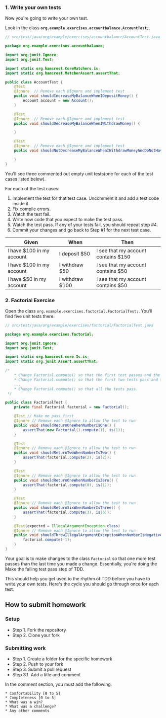 ### 1. Write your own tests

Now you're going to write your own test.

Look in the class **`org.example.exercises.accountbalance.AccountTest;`**.

```java
// src/test/java/org/example/exercises/accountbalance/AccountTest.java

package org.example.exercises.accountbalance;

import org.junit.Ignore;
import org.junit.Test;

import static org.hamcrest.CoreMatchers.is;
import static org.hamcrest.MatcherAssert.assertThat;

public class AccountTest {
    @Test
    @Ignore  // Remove each @Ignore and implement test
    public void shouldIncreaseMyBalanceWhenIDepositMoney() {
        Account account = new Account();
    }

    @Test
    @Ignore  // Remove each @Ignore and implement test
    public void shouldDecreaseMyBalanceWhenIWithdrawMoney() {

    }

    @Test
    @Ignore  // Remove each @Ignore and implement test
    public void shouldNotDecreaseMyBalanceWhenIWithdrawMoneyAndDoNotHaveEnoughToCoverTheWithdrawal() {

    }
}
```

You'll see three commented out empty unit tests(one for each of the test cases listed below).

For each of the test cases:

1. Implement the test for that test case. Uncomment it and add a test code inside it.
2. Fix compile errors.
3. Watch the test fail.
4. Write now code that you expect to make the test pass.
5. Watch the test pass. If any of your tests fail, you should repeat step #4.
6. Commit your changes and go back to Step #1 for the next test case.

| Given                     | When            | Then                                |
|---------------------------|-----------------|-------------------------------------|
| I have $100 in my account | I deposit $50   | I see that my account contains $150 |
| I have $100 in my account | I withdraw $50  | I see that my account contains $50  |
| I have $50 in my account  | I withdraw $100 | I see that my account contains $50  |

### 2. Factorial Exercise

Open the class `org.example.exercises.factorial.FactorialTest;`. You'll find five unit tests there.

```java
// src/test/java/org/example/exercises/factorial/FactorialTest.java

package org.example.exercises.factorial;

import org.junit.Ignore;
import org.junit.Test;

import static org.hamcrest.core.Is.is;
import static org.junit.Assert.assertThat;

/*
    * Change Factorial.compute() so that the first test passes and the remaining tests fail.
    * Change Factorial.compute() so that the first two tests pass and the remaining tests fail.
    ...
    * Change Factorial.compute() so that all the tests pass.
 */

public class FactorialTest {
    private final Factorial factorial = new Factorial();

    @Test // Make me pass first
    @Ignore // Remove each @Ignore to allow the test to run
    public void shouldReturnOneWhenNumberIsOne() {
        assertThat(new Factorial().compute(1), is(1));
    }

    @Test
    @Ignore // Remove each @Ignore to allow the test to run
    public void shouldReturnTwoWhenNumberIsTwo() {
        assertThat(factorial.compute(2), is(2));
    }

    @Test
    @Ignore // Remove each @Ignore to allow the test to run
    public void shouldReturnOneWhenNumberIsZero() {
        assertThat(factorial.compute(0), is(1));
    }

    @Test
    @Ignore // Remove each @Ignore to allow the test to run
    public void shouldReturnSixWhenNumberIsThree() {
        assertThat(factorial.compute(3), is(6));
    }

    @Test(expected = IllegalArgumentException.class)
    @Ignore // Remove each @Ignore to allow the test to run
    public void shouldThrowIllegalArgumentExceptionWhenNumberIsNegative() {
        factorial.compute(-1);
    }
}
```

Your goal is to make changes to the class `Factorial` so that one more test passes than the last time you made a change.
Essentially, you're doing the Make the failing test pass step of TDD.

This should help you get used to the rhythm of TDD before you have to write your own tests. Here's the cycle you should
go through once for each test.

## How to submit homework

### Setup

- Step 1. Fork the repository
- Step 2. Clone your fork

### Submitting work

- Step 1. Create a folder for the specific homework
- Step 2. Push to your fork
- Step 3. Submit a pull request
- Step 3.1. Add a title and comment

In the comment section, you must add the following:

```text
* Comfortability [0 to 5]
* Completeness [0 to 5]
* What was a win?
* What was a challenge?
* Any other comments
```